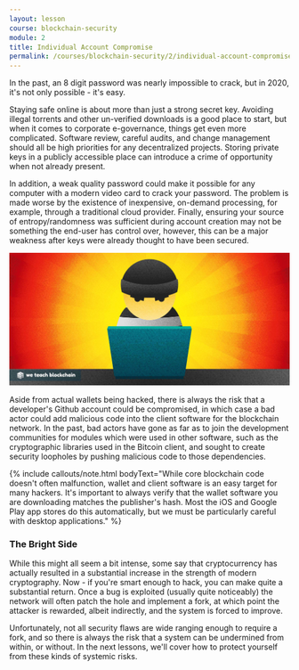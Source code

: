 ```yaml
---
layout: lesson
course: blockchain-security
module: 2
title: Individual Account Compromise
permalink: /courses/blockchain-security/2/individual-account-compromise/
---
```

<!-- <iframe width="1280" height="720" src="https://www.youtube.com/embed/45l8Hka5Zxw?list=PLVmd1I9lPns9tKLMAYdnUx3oiegbIg7sJ" frameborder="0" allow="accelerometer; autoplay; encrypted-media; gyroscope; picture-in-picture" allowfullscreen></iframe> -->

<span class="openingParagraph">In the past, an 8 digit password was nearly impossible to crack, but in 2020, it's not only possible - it's easy. </span>

Staying safe online is about more than just a strong secret key. Avoiding illegal torrents and other un-verified downloads is a good place to start, but when it comes to corporate e-governance, things get even more complicated. Software review, careful audits, and change management should all be high priorities for any decentralized projects. Storing private keys in a publicly accessible place can introduce a crime of opportunity when not already present. 

In addition, a weak quality password could make it possible for any computer with a modern video card to crack your password. The problem is made worse by the existence of inexpensive, on-demand processing, for example, through a traditional cloud provider. Finally, ensuring your source of entropy/randomness was sufficient during account creation may not be something the end-user has control over, however, this can be a major weakness after keys were already thought to have been secured.

<img src="/assets/img/courses/blockchain-security/BadActor-01.jpg" alt="Thief hacking a laptop" title="Bad Actors"/>

Aside from actual wallets being hacked, there is always the risk that a developer's Github account could be compromised, in which case a bad actor could add malicious code into the client software for the blockchain network. In the past, bad actors have gone as far as to join the development communities for modules which were used in other software, such as the cryptographic libraries used in the Bitcoin client, and sought to create security loopholes by pushing malicious code to those dependencies.

{% include callouts/note.html 
    bodyText="While core blockchain code doesn't often malfunction, wallet and client software is an easy target for many hackers. It's important to always verify that the wallet software you are downloading matches the publisher's hash. Most the iOS and Google Play app stores do this automatically, but we must be particularly careful with desktop applications."
%}

<h3>The Bright Side</h3>
While this might all seem a bit intense, some say that cryptocurrency has actually resulted in a substantial increase in the strength of modern cryptography. Now - if you're smart enough to hack, you can make quite a substantial return. Once a bug is exploited (usually quite noticeably) the network will often patch the hole and implement a fork, at which point the attacker is rewarded, albeit indirectly, and the system is forced to improve. 

Unfortunately, not all security flaws are wide ranging enough to require a fork, and so there is always the risk that a system can be undermined from within, or without. In the next lessons, we'll cover how to protect yourself from these kinds of systemic risks.


